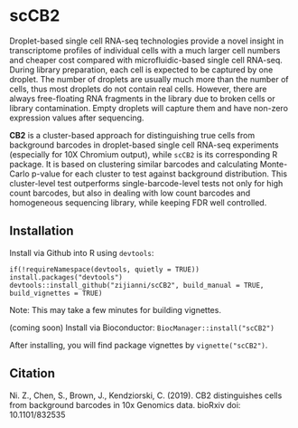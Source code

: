 # scCB2

Droplet-based single cell RNA-seq technologies provide a novel insight in transcriptome profiles of individual cells with a much larger cell numbers and cheaper cost compared with microfluidic-based single cell RNA-seq. During library preparation, each cell is expected to be captured by one droplet. The number of droplets are usually much more than the number of cells, thus most droplets do not contain real cells. However, there are always free-floating RNA fragments in the library due to broken cells or library contamination. Empty droplets will capture them and have non-zero expression values after sequencing.

**CB2** is a cluster-based approach for distinguishing true cells from background barcodes in droplet-based single cell RNA-seq experiments (especially for 10X Chromium output), while `scCB2` is its corresponding R package. It is based on clustering similar barcodes and calculating Monte-Carlo p-value for each cluster to test against background distribution. This cluster-level test outperforms single-barcode-level tests not only for high count barcodes, but also in dealing with low count barcodes and homogeneous sequencing library, while keeping FDR well controlled.

## Installation

Install via Github into R using `devtools`:

``
if(!requireNamespace(devtools, quietly = TRUE))
    install.packages("devtools")
devtools::install_github("zijianni/scCB2", build_manual = TRUE, build_vignettes = TRUE)
``

Note: This may take a few minutes for building vignettes.

(coming soon) Install via Bioconductor: `BiocManager::install("scCB2")`

After installing, you will find package vignettes by `vignette("scCB2")`.

## Citation

Ni. Z., Chen, S., Brown, J., Kendziorski, C. (2019). CB2 distinguishes cells from background barcodes in 10x Genomics data. bioRxiv doi: 10.1101/832535
